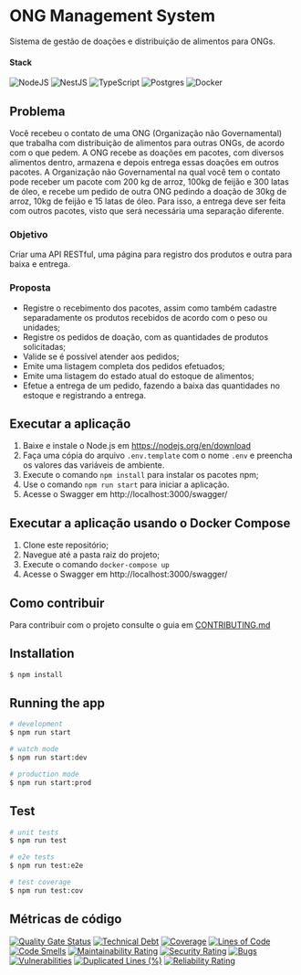 # ONG Management System
Sistema de gestão de doações e distribuição de alimentos para ONGs.

#### Stack

![NodeJS](https://img.shields.io/badge/node.js-6DA55F?style=for-the-badge&logo=node.js&logoColor=white)
![NestJS](https://img.shields.io/badge/nestjs-%23E0234E.svg?style=for-the-badge&logo=nestjs&logoColor=white)
![TypeScript](https://img.shields.io/badge/typescript-%23007ACC.svg?style=for-the-badge&logo=typescript&logoColor=white)
![Postgres](https://img.shields.io/badge/postgres-%23316192.svg?style=for-the-badge&logo=postgresql&logoColor=white)
![Docker](https://img.shields.io/badge/docker-%230db7ed.svg?style=for-the-badge&logo=docker&logoColor=white)


## Problema
Você recebeu o contato de uma ONG (Organização não Governamental) que trabalha com distribuição de alimentos para outras ONGs, de acordo com o que pedem. A ONG recebe as doações em pacotes, com diversos alimentos dentro, armazena e depois entrega essas doações em outros pacotes.
A Organização não Governamental na qual você tem o contato pode receber um pacote com 200 kg de arroz, 100kg de feijão e 300 latas de óleo, e recebe um pedido de outra ONG pedindo a doação de 30kg de arroz, 10kg de feijão e 15 latas de óleo. Para isso, a entrega deve ser feita com outros pacotes, visto que será necessária uma separação diferente.

### Objetivo
Criar uma API RESTful, uma página para registro dos produtos e outra para baixa e entrega.

### Proposta	
- Registre o recebimento dos pacotes, assim como também cadastre separadamente os produtos recebidos de acordo com o peso ou unidades;
- Registre os pedidos de doação, com as quantidades de produtos solicitadas;
- Valide se é possível atender aos pedidos;
- Emite uma listagem completa dos pedidos efetuados;
- Emite uma listagem do estado atual do estoque de alimentos;
- Efetue a entrega de um pedido, fazendo a baixa das quantidades no estoque e registrando a entrega.

## Executar a aplicação

1. Baixe e instale o Node.js em https://nodejs.org/en/download
2. Faça uma cópia do arquivo `.env.template` com o nome `.env` e preencha os valores das variáveis de ambiente.
3. Execute o comando `npm install` para instalar os pacotes npm;
4. Use o comando `npm run start` para iniciar a aplicação.
5. Acesse o Swagger em http://localhost:3000/swagger/

## Executar a aplicação usando o Docker Compose

1. Clone este repositório;
2. Navegue até a pasta raiz do projeto;
3. Execute o comando `docker-compose up`
4. Acesse o Swagger em http://localhost:3000/swagger/

## Como contribuir

Para contribuir com o projeto consulte o guia em [CONTRIBUTING.md](CONTRIBUTING.md)

## Installation

```bash
$ npm install
```

## Running the app

```bash
# development
$ npm run start

# watch mode
$ npm run start:dev

# production mode
$ npm run start:prod
```

## Test

```bash
# unit tests
$ npm run test

# e2e tests
$ npm run test:e2e

# test coverage
$ npm run test:cov
```

## Métricas de código

[![Quality Gate Status](https://sonarcloud.io/api/project_badges/measure?project=anaplopes_ong&metric=alert_status)](https://sonarcloud.io/summary/new_code?id=anaplopes_ong)
[![Technical Debt](https://sonarcloud.io/api/project_badges/measure?project=anaplopes_ong&metric=sqale_index)](https://sonarcloud.io/summary/new_code?id=anaplopes_ong)
[![Coverage](https://sonarcloud.io/api/project_badges/measure?project=anaplopes_ong&metric=coverage)](https://sonarcloud.io/summary/new_code?id=anaplopes_ong)
[![Lines of Code](https://sonarcloud.io/api/project_badges/measure?project=anaplopes_ong&metric=ncloc)](https://sonarcloud.io/summary/new_code?id=anaplopes_ong)
[![Code Smells](https://sonarcloud.io/api/project_badges/measure?project=anaplopes_ong&metric=code_smells)](https://sonarcloud.io/summary/new_code?id=anaplopes_ong)
[![Maintainability Rating](https://sonarcloud.io/api/project_badges/measure?project=anaplopes_ong&metric=sqale_rating)](https://sonarcloud.io/summary/new_code?id=anaplopes_ong)
[![Security Rating](https://sonarcloud.io/api/project_badges/measure?project=anaplopes_ong&metric=security_rating)](https://sonarcloud.io/summary/new_code?id=anaplopes_ong)
[![Bugs](https://sonarcloud.io/api/project_badges/measure?project=anaplopes_ong&metric=bugs)](https://sonarcloud.io/summary/new_code?id=anaplopes_ong)
[![Vulnerabilities](https://sonarcloud.io/api/project_badges/measure?project=anaplopes_ong&metric=vulnerabilities)](https://sonarcloud.io/summary/new_code?id=anaplopes_ong)
[![Duplicated Lines (%)](https://sonarcloud.io/api/project_badges/measure?project=anaplopes_ong&metric=duplicated_lines_density)](https://sonarcloud.io/summary/new_code?id=anaplopes_ong)
[![Reliability Rating](https://sonarcloud.io/api/project_badges/measure?project=anaplopes_ong&metric=reliability_rating)](https://sonarcloud.io/summary/new_code?id=anaplopes_ong)
